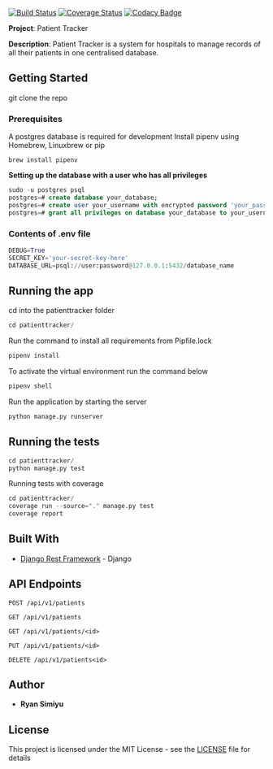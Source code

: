 [![Build Status](https://travis-ci.org/Raywire/patientTracker.svg?branch=develop)](https://travis-ci.org/Raywire/patientTracker)
[![Coverage Status](https://coveralls.io/repos/github/Raywire/patientTracker/badge.svg?branch=develop)](https://coveralls.io/github/Raywire/patientTracker?branch=develop)
[![Codacy Badge](https://api.codacy.com/project/badge/Grade/57a5176fa85f42a7be59cf53dc0d1a4c)](https://www.codacy.com/app/Raywire/patientTracker?utm_source=github.com&amp;utm_medium=referral&amp;utm_content=Raywire/patientTracker&amp;utm_campaign=Badge_Grade)

**Project**: Patient Tracker

**Description**: Patient Tracker is a system for hospitals to manage records of all their patients in one centralised database.

## Getting Started

git clone the repo

### Prerequisites

A postgres database is required for development
Install pipenv using Homebrew, Linuxbrew or pip
```shell
brew install pipenv
```

**Setting up the database with a user who has all privileges**
```sql
sudo -u postgres psql
postgres=# create database your_database;
postgres=# create user your_username with encrypted password 'your_password';
postgres=# grant all privileges on database your_database to your_username;
```
### Contents of .env file

```python
DEBUG=True
SECRET_KEY='your-secret-key-here'
DATABASE_URL=psql://user:password@127.0.0.1:5432/database_name
```
## Running the app
cd into the patienttracker folder
```python
cd patienttracker/
```

Run the command to install all requirements from Pipfile.lock
```python
pipenv install
```

To activate the virtual environment run the command below
```python
pipenv shell
```

Run the application by starting the server
```python
python manage.py runserver
```

## Running the tests

```python
cd patienttracker/
python manage.py test
```
Running tests with coverage
```python
cd patienttracker/
coverage run --source="." manage.py test
coverage report
```

## Built With

*   [Django Rest Framework](https://www.django-rest-framework.org/) - Django

## API Endpoints
```shell
POST /api/v1/patients

GET /api/v1/patients

GET /api/v1/patients/<id>

PUT /api/v1/patients/<id>

DELETE /api/v1/patients<id>
```
## Author

*   **Ryan Simiyu** 

## License

This project is licensed under the MIT License - see the [LICENSE](LICENSE) file for details